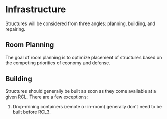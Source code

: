 # Infrastructure

Structures will be considered from three angles: planning, building, and repairing.

## Room Planning

The goal of room planning is to optimize placement of structures based on the competing priorities of economy and defense.

## Building

Structures should generally be built as soon as they come available at a given RCL. There are a few exceptions:

1. Drop-mining containers (remote or in-room) generally don't need to be built before RCL3.
